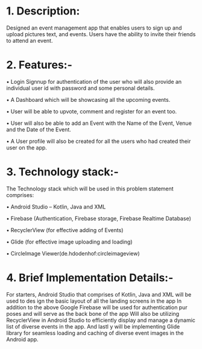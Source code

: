 # 1. Description: 

Designed an event management app that enables users to
sign up and upload pictures text, and events. Users have the ability to
invite their friends to attend an event.





# 2. Features:-

• Login Signnup for authentication of the user who will also provide an
  individual user id with password and some personal details.

• A Dashboard which will be showcasing all the upcoming events.

• User will be able to upvote, comment and register for an event too.

• User will also be able to add an Event with the Name of the Event, Venue and the Date of the Event.

• A User profile will also be created for all the users who had created their user on the app.






# 3. Technology stack:-

The Technology stack which will be used in this problem statement
comprises:


• Android Studio – Kotlin, Java and XML 

• Firebase (Authentication, Firebase storage, Firebase Realtime Database)

• RecyclerView (for effective adding of Events)

• Glide (for effective image uploading and loading)

• CircleImage Viewer(de.hdodenhof:circleimageview)




# 4. Brief Implementation Details:-

For starters, Android Studio that comprises of Kotlin, Java and XML will be
used to des ign the basic layout of all the landing screens in the app In
addition to the above Google Firebase will be used for authentication
pur poses and will serve as the back bone of the app Will also be utilizing
RecyclerView in Android Studio to efficiently display and manage a
dynamic list of diverse events in the app. And lastl y will be implementing
Glide library for seamless loading and caching of diverse event images in
the Android app.
